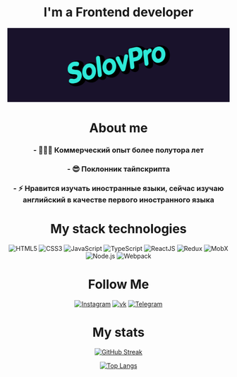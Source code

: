 <div align="center">

# I'm a Frontend developer

[![Header](https://github.com/solovpro/solovpro/blob/main/assets/solov.gif)](https://t.me/Dimasek3000)
    
# About me
    
### - 👨🏻‍💻 Коммерческий опыт более полутора лет
### - 😎 Поклонник тайпскрипта
### - ⚡ Нравится изучать иностранные языки, сейчас изучаю английский в качестве первого иностранного языка
    
# My stack technologies
    
![HTML5](https://img.shields.io/badge/-HTML5-F1E05A?style=for-the-badge&logo=HTML5)
![CSS3](https://img.shields.io/badge/-CSS3/SCSS-4B0082?style=for-the-badge&logo=CSS3)
![JavaScript](https://img.shields.io/badge/-JavaScript-8B0000?style=for-the-badge&logo=javascript)
![TypeScript](https://img.shields.io/badge/-TypeScript-191970?style=for-the-badge&logo=typescript)
![ReactJS](https://img.shields.io/badge/-ReactJS-4682B4?style=for-the-badge&logo=React)
![Redux](https://img.shields.io/badge/-Redux-000?style=for-the-badge&logo=Redux)
![MobX](https://img.shields.io/badge/-MobX-D2691E?style=for-the-badge&logo=MobX)
![Node.js](https://img.shields.io/badge/-NodeJS-2F4F4F?style=for-the-badge&logo=Node.js)
![Webpack](https://img.shields.io/badge/-Webpack-4169E1?style=for-the-badge&logo=Webpack)
    
# Follow Me
    
[![Instagram](https://img.shields.io/badge/-Instagram-000?style=for-the-badge&logo=Instagram)](https://www.instagram.com/__s_o_l_o_v__/)
[![vk](https://img.shields.io/badge/-vk-000?style=for-the-badge&logo=vk)](https://vk.com/id427018592)
[![Telegram](https://img.shields.io/badge/-Telegram-000?style=for-the-badge&logo=Telegram)](https://t.me/Dimasek3000)
    
# My stats
    
[![GitHub Streak](http://github-readme-streak-stats.herokuapp.com?user=solovpro&theme=dark&background=000000)](https://git.io/streak-stats)
    
[![Top Langs](https://github-readme-stats.vercel.app/api/top-langs/?username=solovpro&layout=compact&theme=vision-friendly-dark)](https://github.com/anuraghazra/github-readme-stats)

</div>





